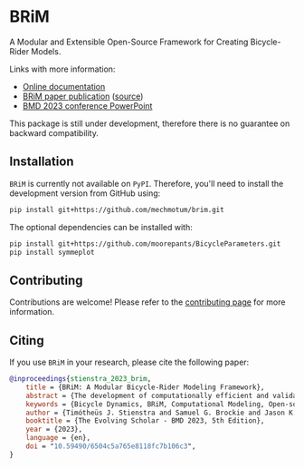 # BRiM
A Modular and Extensible Open-Source Framework for Creating Bicycle-Rider Models.

Links with more information:

- [Online documentation](https://mechmotum.github.io/brim/)
- [BRiM paper publication](https://doi.org/10.59490/6504c5a765e8118fc7b106c3) ([source](https://github.com/TJStienstra/brim-bmd-2023-paper))
- [BMD 2023 conference PowerPoint](https://docs.google.com/presentation/d/1ogz0Qs-t8bQT-2uk8gyYo40WmO387zIf/edit?usp=share_link&ouid=104124211006373398120&rtpof=true&sd=true)

This package is still under development, therefore there is no guarantee on backward
compatibility.

## Installation
`BRiM` is currently not available on `PyPI`. Therefore, you'll need to install the
development version from GitHub using:
```bash
pip install git+https://github.com/mechmotum/brim.git
```
The optional dependencies can be installed with:
```bash
pip install git+https://github.com/moorepants/BicycleParameters.git
pip install symmeplot
```

## Contributing
Contributions are welcome! Please refer to the [contributing page] for more information.

## Citing
If you use `BRiM` in your research, please cite the following paper:
```bibtex
@inproceedings{stienstra_2023_brim,
    title = {BRiM: A Modular Bicycle-Rider Modeling Framework},
    abstract = {The development of computationally efficient and validated single-track vehicle-rider models has traditionally required handcrafted one-off models. Here we introduce BRiM, a software package that facilitates building these models in a modular fashion while retaining access to the mathematical elements for handcrafted modeling when desired. We demonstrate the flexibility of the software by constructing the Carvallo-Whipple bicycle model with different numerical parameters representing different bicycles, modifying it with a front fork suspension travel model, and extending it with moving rider arms driven by joint torques at the elbows. Using these models we solve a lane-change optimal control problem for six different model variations which solve in mere seconds on a modern personal computer. Our tool enables flexible and rapid modeling of single-track vehicle-rider models that give precise results at high computational efficiency.},
    keywords = {Bicycle Dynamics, BRiM, Computational Modeling, Open-source, SymPy, Simulation, Trajectory Tracking Problem},
    author = {Timótheüs J. Stienstra and Samuel G. Brockie and Jason K. Moore},
    booktitle = {The Evolving Scholar - BMD 2023, 5th Edition},
    year = {2023},
    language = {en},
    doi = "10.59490/6504c5a765e8118fc7b106c3",
}
```

[contributing page]: https://mechmotum.github.io/brim/contributing/index.html
